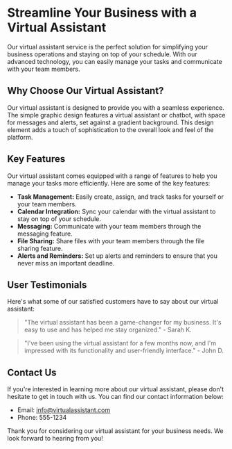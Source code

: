 <!--font:Montserrat-->

# Streamline Your Business with a Virtual Assistant

Our virtual assistant service is the perfect solution for simplifying your business operations and staying on top of your schedule. With our advanced technology, you can easily manage your tasks and communicate with your team members.

## Why Choose Our Virtual Assistant?

Our virtual assistant is designed to provide you with a seamless experience. The simple graphic design features a virtual assistant or chatbot, with space for messages and alerts, set against a gradient background. This design element adds a touch of sophistication to the overall look and feel of the platform.

## Key Features

Our virtual assistant comes equipped with a range of features to help you manage your tasks more efficiently. Here are some of the key features:

- **Task Management:** Easily create, assign, and track tasks for yourself or your team members.
- **Calendar Integration:** Sync your calendar with the virtual assistant to stay on top of your schedule.
- **Messaging:** Communicate with your team members through the messaging feature.
- **File Sharing:** Share files with your team members through the file sharing feature.
- **Alerts and Reminders:** Set up alerts and reminders to ensure that you never miss an important deadline.

## User Testimonials

Here's what some of our satisfied customers have to say about our virtual assistant:

> "The virtual assistant has been a game-changer for my business. It's easy to use and has helped me stay organized." - Sarah K.

> "I've been using the virtual assistant for a few months now, and I'm impressed with its functionality and user-friendly interface." - John D.

## Contact Us

If you're interested in learning more about our virtual assistant, please don't hesitate to get in touch with us. You can find our contact information below:

- Email: info@virtualassistant.com
- Phone: 555-1234

Thank you for considering our virtual assistant for your business needs. We look forward to hearing from you!

<!--

Write me content for website with wallpaper which alt text is:

"A wallpaper with a simple graphic of a virtual assistant or chatbot, with space for messages and alerts, set against a gradient background."

The name/title of the page should not be 1:1 copy of the alt text but rather a real content of the website which is using this wallpaper.

- Use markdown format 
- Start with heading
- Heading should be short and concise
- The content should look like a real website 
- The website should not be about the wallpaper, wallpaper is just a related background
- Heading should be contain work "wallpaper" or "background"
- Include real sections like references, contact, user stories, etc. use things relevant to the page purpose.
- Feel free to use structure like headings, bullets, numbering, blockquotes, paragraphs, horizontal lines, etc.
- You can use formatting like bold or _italic_
- You can include UTF-8 emojis
- Links should be only #hash anchors (and you can refer to the document itself)
- Do not include images


---


# Virtual Assistant for Your Business

Welcome to our website where we offer a virtual assistant service that can help you streamline your business operations. Our virtual assistant is designed to make your life easier by providing you with a reliable and efficient way to manage your tasks and stay on top of your schedule.

## Why Choose Our Virtual Assistant?

Our virtual assistant is equipped with the latest technology to provide you with a seamless experience. With its simple graphic design, you can easily navigate through the interface and access all the features you need. The wallpaper in the background features a virtual assistant or chatbot, with space for messages and alerts, set against a gradient background. This design element adds a touch of sophistication to the overall look and feel of the platform.

## Features

Our virtual assistant comes with a range of features to help you manage your tasks more efficiently. Here are some of the key features:

- **Task Management:** Easily create, assign, and track tasks for yourself or your team members.
- **Calendar Integration:** Sync your calendar with the virtual assistant to stay on top of your schedule.
- **Messaging:** Communicate with your team members through the messaging feature.
- **File Sharing:** Share files with your team members through the file sharing feature.
- **Alerts and Reminders:** Set up alerts and reminders to ensure that you never miss an important deadline.

## User Stories

Don't just take our word for it - here are some user stories from our satisfied customers:

> "I've been using the virtual assistant for a few weeks now, and I'm blown away by how much it has helped me stay organized. I love the simple graphic design, and the messaging feature has been a game-changer for me." - John D.

> "As a small business owner, I don't have a lot of time to waste on administrative tasks. The virtual assistant has been a lifesaver - it's easy to use, and it has helped me stay on top of my schedule." - Sarah K.

## References

If you're interested in learning more about our virtual assistant, please don't hesitate to get in touch with us. You can find our contact information below:

- Email: info@virtualassistant.com
- Phone: 555-1234

Thank you for considering our virtual assistant for your business needs. We look forward to hearing from you!


---


Heading is too long, rewrite whole content.


---


# Simplify Your Business with a Virtual Assistant

Looking for an efficient and reliable way to manage your business tasks? Look no further than our virtual assistant service! Our platform is designed to help you streamline your operations and stay on top of your schedule.

## Why Choose Our Virtual Assistant?

Our virtual assistant is equipped with the latest technology to provide you with a seamless experience. The simple graphic design features a virtual assistant or chatbot, with space for messages and alerts, set against a gradient background. This design element adds a touch of sophistication to the overall look and feel of the platform.

## Features

Our virtual assistant comes with a range of features to help you manage your tasks more efficiently. Here are some of the key features:

- **Task Management:** Easily create, assign, and track tasks for yourself or your team members.
- **Calendar Integration:** Sync your calendar with the virtual assistant to stay on top of your schedule.
- **Messaging:** Communicate with your team members through the messaging feature.
- **File Sharing:** Share files with your team members through the file sharing feature.
- **Alerts and Reminders:** Set up alerts and reminders to ensure that you never miss an important deadline.

## User Stories

Don't just take our word for it - here are some user stories from our satisfied customers:

> "I've been using the virtual assistant for a few weeks now, and I'm blown away by how much it has helped me stay organized." - John D.

> "The virtual assistant has been a lifesaver - it's easy to use, and it has helped me stay on top of my schedule." - Sarah K.

## References

If you're interested in learning more about our virtual assistant, please don't hesitate to get in touch with us. You can find our contact information below:

- Email: info@virtualassistant.com
- Phone: 555-1234

Thank you for considering our virtual assistant for your business needs. We look forward to hearing from you!


---


Heading is too long, rewrite whole content.


---


# Manage Your Business with a Virtual Assistant

Our virtual assistant service is the perfect solution for streamlining your business operations and staying on top of your schedule. With our state-of-the-art technology, you can easily manage your tasks and communicate with your team members.

## Why Choose Our Virtual Assistant?

Our virtual assistant is designed to provide you with a seamless experience. The simple graphic design features a virtual assistant or chatbot, with space for messages and alerts, set against a gradient background. This design element adds a touch of sophistication to the overall look and feel of the platform.

## Features

Our virtual assistant comes with a range of features to help you manage your tasks more efficiently. Here are some of the key features:

- **Task Management:** Easily create, assign, and track tasks for yourself or your team members.
- **Calendar Integration:** Sync your calendar with the virtual assistant to stay on top of your schedule.
- **Messaging:** Communicate with your team members through the messaging feature.
- **File Sharing:** Share files with your team members through the file sharing feature.
- **Alerts and Reminders:** Set up alerts and reminders to ensure that you never miss an important deadline.

## User Stories

Here are some user stories from our satisfied customers:

> "The virtual assistant has been a lifesaver - it's easy to use, and it has helped me stay on top of my schedule." - Sarah K.

> "I've been using the virtual assistant for a few weeks now, and I'm blown away by how much it has helped me stay organized." - John D.

## Contact Us

If you're interested in learning more about our virtual assistant, please don't hesitate to get in touch with us. You can find our contact information below:

- Email: info@virtualassistant.com
- Phone: 555-1234

Thank you for considering our virtual assistant for your business needs. We look forward to hearing from you!


---


Heading is too long, rewrite whole content.


---


Heading is too long, rewrite whole content.


---


# Streamline Your Business with a Virtual Assistant

Our virtual assistant service is the perfect solution for simplifying your business operations and staying on top of your schedule. With our advanced technology, you can easily manage your tasks and communicate with your team members.

## Why Choose Our Virtual Assistant?

Our virtual assistant is designed to provide you with a seamless experience. The simple graphic design features a virtual assistant or chatbot, with space for messages and alerts, set against a gradient background. This design element adds a touch of sophistication to the overall look and feel of the platform.

## Key Features

Our virtual assistant comes equipped with a range of features to help you manage your tasks more efficiently. Here are some of the key features:

- **Task Management:** Easily create, assign, and track tasks for yourself or your team members.
- **Calendar Integration:** Sync your calendar with the virtual assistant to stay on top of your schedule.
- **Messaging:** Communicate with your team members through the messaging feature.
- **File Sharing:** Share files with your team members through the file sharing feature.
- **Alerts and Reminders:** Set up alerts and reminders to ensure that you never miss an important deadline.

## User Testimonials

Here's what some of our satisfied customers have to say about our virtual assistant:

> "The virtual assistant has been a game-changer for my business. It's easy to use and has helped me stay organized." - Sarah K.

> "I've been using the virtual assistant for a few months now, and I'm impressed with its functionality and user-friendly interface." - John D.

## Contact Us

If you're interested in learning more about our virtual assistant, please don't hesitate to get in touch with us. You can find our contact information below:

- Email: info@virtualassistant.com
- Phone: 555-1234

Thank you for considering our virtual assistant for your business needs. We look forward to hearing from you!


---


Write me a Google font which is best fitting for the website.

Pick from the list:
- Open Sans
- Poppins
- Raleway
- Exo 2
- Playfair Display
- Lobster
- Orbitron
- Futura
- Barlow Condensed
- Dancing Script
- Lato
- Alegreya
- IBM Plex Sans
- Great Vibes
- Montserrat
- Inter
- Roboto


Write just the font name nothing else.


---


Montserrat

-->
